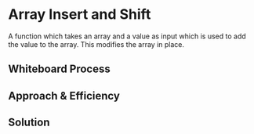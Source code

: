 # Array Insert and Shift
<!-- Description of the challenge -->
A function which takes an array and a value as input which is used to add the value to the array. This modifies the array in place.

## Whiteboard Process
<!-- Embedded whiteboard image -->


## Approach & Efficiency
<!-- What approach did you take? Why? What is the Big O space/time for this approach? -->

## Solution
<!-- Show how to run your code, and examples of it in action -->
